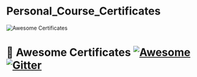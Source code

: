 # Personal_Course_Certificates

![Awesome Certificates](https://github.com/PanXProject/awesome-certificates/blob/main/media/awesome-certificates.png)

# 🏅 Awesome Certificates [![Awesome](https://awesome.re/badge-flat2.svg)](https://awesome.re) [![Gitter](https://badges.gitter.im/PanXProject/awesome-certificates.svg)](https://gitter.im/PanXProject/awesome-certificates?utm_source=badge&utm_medium=badge&utm_campaign=pr-badge)

